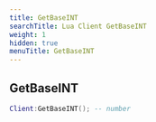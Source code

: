 ```yaml
---
title: GetBaseINT
searchTitle: Lua Client GetBaseINT
weight: 1
hidden: true
menuTitle: GetBaseINT
---
```

## GetBaseINT
```lua
Client:GetBaseINT(); -- number
```